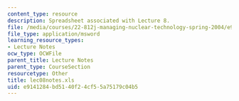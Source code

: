 ```yaml
---
content_type: resource
description: Spreadsheet associated with Lecture 8.
file: /media/courses/22-812j-managing-nuclear-technology-spring-2004/e9141284bd5140f24cf55a75179c04b5_lec08notes.xls
file_type: application/msword
learning_resource_types:
- Lecture Notes
ocw_type: OCWFile
parent_title: Lecture Notes
parent_type: CourseSection
resourcetype: Other
title: lec08notes.xls
uid: e9141284-bd51-40f2-4cf5-5a75179c04b5
---
```

